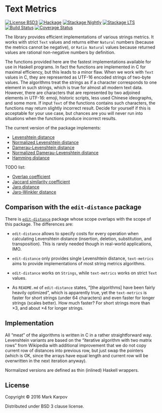 # Text Metrics

[![License BSD3](https://img.shields.io/badge/license-BSD3-brightgreen.svg)](http://opensource.org/licenses/BSD-3-Clause)
[![Hackage](https://img.shields.io/hackage/v/text-metrics.svg?style=flat)](https://hackage.haskell.org/package/text-metrics)
[![Stackage Nightly](http://stackage.org/package/text-metrics/badge/nightly)](http://stackage.org/nightly/package/text-metrics)
[![Stackage LTS](http://stackage.org/package/text-metrics/badge/lts)](http://stackage.org/lts/package/text-metrics)
[![Build Status](https://travis-ci.org/mrkkrp/text-metrics.svg?branch=master)](https://travis-ci.org/mrkkrp/text-metrics)
[![Coverage Status](https://coveralls.io/repos/mrkkrp/text-metrics/badge.svg?branch=master&service=github)](https://coveralls.io/github/mrkkrp/text-metrics?branch=master)

The library provides efficient implementations of various strings metrics.
It works with strict `Text` values and returns either `Natural` numbers
(because the metrics cannot be negative), or `Ratio Natural` values because
returned values are rational non-negative numbers by definition.

The functions provided here are the fastest implementations available for
use in Haskell programs. In fact the functions are implemented in C for
maximal efficiency, but this leads to a minor flaw. When we work with `Text`
values in C, they are represented as UTF-16 encoded strings of two-byte
values. The algorithms treat the strings as if a character corresponds to
one element in such strings, which is true for almost all modern text data.
However, there are characters that are represented by two adjoined elements
in UTF-16: emoji, historic scripts, less used Chinese ideographs, and some
more. If input `Text` of the functions contains such characters, the
functions may return slightly incorrect result. Decide for yourself if this
is acceptable for your use case, but chances are you will never run into
situations when the functions produce incorrect results.

The current version of the package implements:

* [Levenshtein distance](http://en.wikipedia.org/wiki/Levenshtein_distance)
* [Normalized Levenshtein distance](http://en.wikipedia.org/wiki/Levenshtein_distance)
* [Damerau-Levenshtein distance](http://en.wikipedia.org/wiki/Damerau%E2%80%93Levenshtein_distance)
* [Normalized Damerau-Levenshtein distance](http://en.wikipedia.org/wiki/Damerau%E2%80%93Levenshtein_distance)
* [Hamming distance](http://en.wikipedia.org/wiki/Hamming_distance)

TODO list:

* [Overlap coefficient](http://en.wikipedia.org/wiki/Overlap_coefficient)
* [Jaccard similarity coefficient](http://en.wikipedia.org/wiki/Jaccard_index)
* [Jaro distance](http://en.wikipedia.org/wiki/Jaro%E2%80%93Winkler_distance)
* [Jaro-Winkler distance](http://en.wikipedia.org/wiki/Jaro%E2%80%93Winkler_distance)

## Comparison with the `edit-distance` package

There
is [`edit-distance`](https://hackage.haskell.org/package/edit-distance)
package whose scope overlaps with the scope of this package. The differences
are:

* `edit-distance` allows to specify costs for every operation when
  calculating Levenshtein distance (insertion, deletion, substitution, and
  transposition). This is rarely needed though in real-world applications,
  IMO.

* `edit-distance` only provides single Levenshtein distance, `text-metrics`
  aims to provide implementations of most string metrics algorithms.

* `edit-distance` works on `Strings`, while `text-metrics` works on strict
  `Text` values.

* As `README.md` of `edit-distance` states, “[the algorithms] have been
  fairly heavily optimized”, which is apparently true, yet the
  `text-metrics` is faster for short strings (under 64 characters) and even
  faster for longer strings (scales better). How much faster? For short
  strings more than ×3, and about ×4 for longer strings.

## Implementation

All “meat” of the algorithms is written in C in a rather straightforward
way. Levenshtein variants are based on the “iterative algorithm with two
matrix rows” from Wikipedia with additional improvement that we do not copy
current row of distances into previous row, but just swap the pointers
(which is OK, since the arrays have equal length and current row will be
overwritten in the next iteration anyway).

Normalized versions are defined as thin (inlined) Haskell wrappers.

## License

Copyright © 2016 Mark Karpov

Distributed under BSD 3 clause license.

